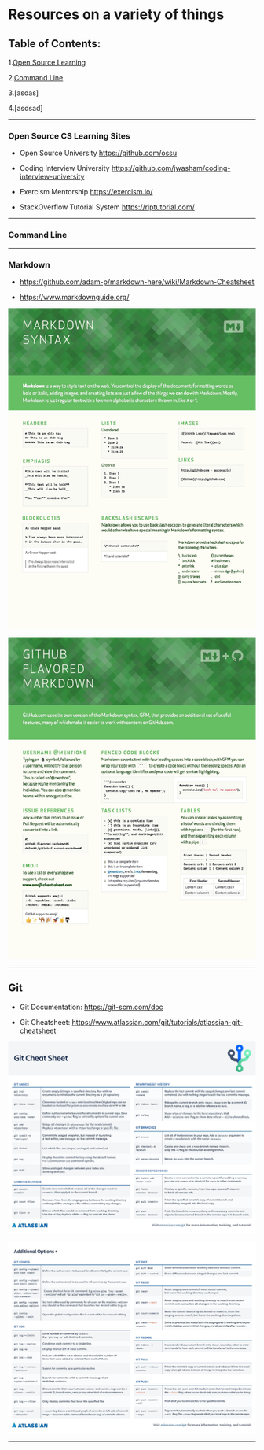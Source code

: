 # Resources on a variety of things

## Table of Contents:

1.[Open Source Learning](#OSL)

2.[Command Line](#cL)

3.[asdas]

4.[asdsad]

---

### Open Source CS Learning Sites <a name ="oSL"></a>

* Open Source University <https://github.com/ossu>

* Coding Interview University <https://github.com/jwasham/coding-interview-university>

* Exercism Mentorship <https://exercism.io/>

* StackOverflow Tutorial System <https://riptutorial.com/>

---

### Command Line <a name="cL"></a>

---

### Markdown

* https://github.com/adam-p/markdown-here/wiki/Markdown-Cheatsheet

* <https://www.markdownguide.org/>

![GitHub Markdown Cheatsheet Page 1](./Images/MarkdownCheatSheet-page-001.jpg)

![GitHub Markdown Cheatsheet Page 2](./Images/MarkdownCheatSheet-page-002.jpg)

---

## Git

* Git Documentation: <https://git-scm.com/doc>

* Git Cheatsheet: <https://www.atlassian.com/git/tutorials/atlassian-git-cheatsheet>

![Atlassian Cheat Sheet Page 1](./Images/SWTM-2088_Atlassian-Git-Cheatsheet-page-001.jpg)

![Atlassian Cheat Sheet Page 2](./Images/SWTM-2088_Atlassian-Git-Cheatsheet-page-002.jpg)

---

